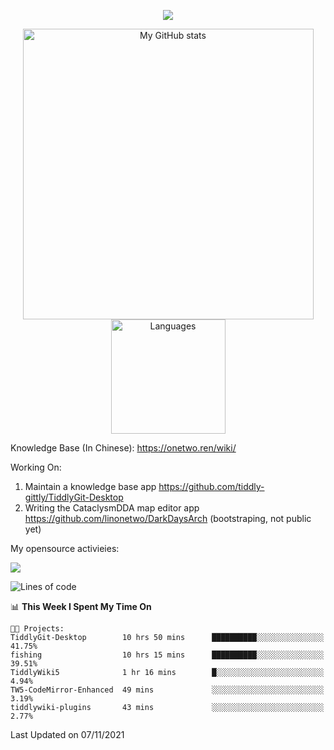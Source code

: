 <a href="https://github.com/linonetwo">
    <p align="center">
        <img src="https://github-profile-trophy.vercel.app/?username=linonetwo&column=7&theme=onedark"/>
    </p>
</a>
<a align="center" href="https://github.com/linonetwo">
  <p align="center">
    <img src="https://github-readme-stats.vercel.app/api?username=linonetwo&show_icons=true&count_private=true" alt="My GitHub stats" width="465"/>
    <img src="https://github-readme-stats.vercel.app/api/top-langs/?username=linonetwo&layout=compact&langs_count=10" alt="Languages" height="183">
  </p>
</a>

Knowledge Base (In Chinese): https://onetwo.ren/wiki/

Working On: 

1. Maintain a knowledge base app https://github.com/tiddly-gittly/TiddlyGit-Desktop
1. Writing the CataclysmDDA map editor app https://github.com/linonetwo/DarkDaysArch (bootstraping, not public yet)

My opensource activieies:

![](https://visitor-badge.glitch.me/badge?page_id=linonetwo.linonetwo)

<!--START_SECTION:waka-->
![Lines of code](https://img.shields.io/badge/From%20Hello%20World%20I%27ve%20Written-2.5%20million%20lines%20of%20code-blue)

📊 **This Week I Spent My Time On** 

```text
🐱‍💻 Projects: 
TiddlyGit-Desktop        10 hrs 50 mins      ██████████░░░░░░░░░░░░░░░   41.75% 
fishing                  10 hrs 15 mins      ██████████░░░░░░░░░░░░░░░   39.51% 
TiddlyWiki5              1 hr 16 mins        █░░░░░░░░░░░░░░░░░░░░░░░░   4.94% 
TW5-CodeMirror-Enhanced  49 mins             ░░░░░░░░░░░░░░░░░░░░░░░░░   3.19% 
tiddlywiki-plugins       43 mins             ░░░░░░░░░░░░░░░░░░░░░░░░░   2.77%

```


 Last Updated on 07/11/2021
<!--END_SECTION:waka-->

